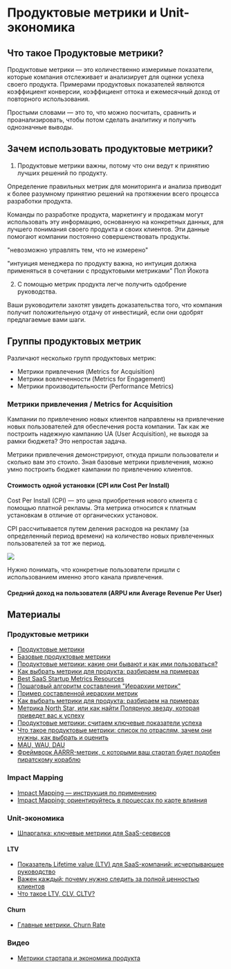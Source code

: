 # Продуктовые метрики и Unit-экономика

## Что такое Продуктовые метрики?

Продуктовые метрики — это количественно измеримые показатели, которые компания отслеживает и анализирует для оценки успеха своего продукта. Примерами продуктовых показателей являются коэффициент конверсии, коэффициент оттока и ежемесячный доход от повторного использования.

Простыми словами — это то, что можно посчитать, сравнить и проанализировать, чтобы потом сделать аналитику и получить однозначные выводы. 

## Зачем использовать продуктовые метрики?

1. Продуктовые метрики важны, потому что они ведут к принятию лучших решений по продукту.

Определение правильных метрик для мониторинга и анализа приводит к более разумному принятию решений на протяжении всего процесса разработки продукта.

Команды по разработке продукта, маркетингу и продажам могут использовать эту информацию, основанную на конкретных данных, для лучшего понимания своего продукта и своих клиентов. Эти данные помогают компании постоянно совершенствовать продукты.

"невозможно управлять тем, что не измерено"

"интуиция менеджера по продукту важна, но интуиция должна применяться в сочетании с продуктовыми метриками" Пол Йокота


2. С помощью метрик продукта легче получить одобрение руководства.

Ваши руководители захотят увидеть доказательства того, что компания получит положительную отдачу от инвестиций, если они одобрят предлагаемые вами шаги.

## Группы продуктовых метрик

Различают несколько групп продуктовых метрик:
- Метрики привлечения (Metrics for Acquisition)
- Метрики вовлеченности (Metrics for Engagement)
- Метрики производительности (Performance Metrics)

### Метрики привлечения / Metrics for Acquisition

Кампании по привлечению новых клиентов направлены на привлечение новых пользователей для обеспечения роста компании. Так как же построить надежную кампанию UA (User Acquisition), не выходя за рамки бюджета? Это непростая задача.

Метрики привлечения демонстрируют, откуда пришли пользователи и сколько вам это стоило. Зная базовые метрики привлечения, можно умно построить бюджет кампании по привлечению клиентов.

#### Стоимость одной установки (CPI или Cost Per Install)

Cost Per Install (CPI) — это цена приобретения нового клиента с помощью платной рекламы. Эта метрика относится к платным установкам в отличие от органических установок.

CPI рассчитывается путем деления расходов на рекламу (за определенный период времени) на количество новых привлеченных пользователей за тот же период.

<img src="https://render.githubusercontent.com/render/math?math=CPI = \frac{MarketingCosts}{NewUsers}">

Нужно понимать, что конкретные пользователи пришли с использованием именно этого канала привлечения.

#### Средний доход на пользователя (ARPU или Average Revenue Per User)


## Материалы


### Продуктовые метрики

- [Продуктовые метрики](https://productlab.ru/blog/product-metrics)
- [Базовые продуктовые метрики](https://vc.ru/marketing/314555-bazovye-produktovye-metriki)
- [Продуктовые метрики: какие они бывают и как ими пользоваться?](https://vc.ru/marketing/310152-produktovye-metriki-kakie-oni-byvayut-i-kak-imi-polzovatsya)
- [Как выбрать метрики для продукта: разбираем на примерах](https://skillbox.ru/media/management/kak_vybrat_metriki_dlya_produkta_razbiraem_na_primerakh/)
- [Best SaaS Startup Metrics Resources](https://ninan99.medium.com/best-saas-startup-finance-metrics-resources-596a6a1b2eb9)
- [Пошаговый алгоритм составления "Иерархии метрик"](https://productstar.ru/tpost/rjry9oh7m1-poshagovii-algoritm-sostavleniya-ierarhi)
- [Пример составленной иерархии метрик](https://www.mindmeister.com/ru/1369696540?t=LW7q1QV7uz)
- [Как выбрать метрики для продукта: разбираем на примерах](https://skillbox.ru/media/management/kak_vybrat_metriki_dlya_produkta_razbiraem_na_primerakh/)
- [Метрика North Star, или как найти Полярную звезду, которая приведет вас к успеху](https://www.carrotquest.io/blog/north-star-metric/)
- [Продуктовые метрики: считаем ключевые показатели успеха](https://www.carrotquest.io/blog/product-metrics/)
- [Что такое продуктовые метрики: список по отраслям, зачем они нужны, как выбрать и оценить](https://kokoc.com/blog/produktovye-metriki/)
- [MAU, WAU, DAU](https://www.unisender.com/ru/glossary/mau-dau-ili-osnovnye-metriki-mobilnyh-prilozhenij/)
- [Фреймворк AARRR-метрик, с которыми ваш стартап будет подобен пиратскому кораблю](https://vc.ru/marketing/408024-freymvork-aarrr-metrik-s-kotorymi-vash-startap-budet-podoben-piratskomu-korablyu)


### Impact Mapping

- [Impact Mapping — инструкция по применению](https://scrumtrek.ru/blog/product-management/3326/impact-mapping-guide/)
- [Impact Mapping: ориентируйтесь в процессах по карте влияния](https://stfalcon.com/ru/blog/post/impact-mapping-for-product-development)


### Unit-экономика

- [Шпаргалка: ключевые метрики для SaaS-сервисов](https://www.carrotquest.io/blog/shpargalka-metriki-dlya-saas-servisov/)


#### LTV

- [Показатель Lifetime value (LTV) для SaaS-компаний: исчерпывающее руководство](https://yagla.ru/blog/analitika/pokazatel-lifetime-value-ltv-dlya-saaskompaniy-ischerpyvayushchee-rukovodstvo/)
- [Важен каждый: почему нужно следить за полной ценностью клиентов](https://www.thinkwithgoogle.com/intl/ru-ru/marketing-strategies/data-and-measurement/ltv/)
- [Что такое LTV, CLV, CLTV?](https://direct-settings.ru/blog/cho-takoe-ltv-clv-cltv/)


#### Churn

- [Главные метрики. Churn Rate](https://www.devtodev.com/education/articles/ru/211/glavnie-metriki-churn-rate)


### Видео

- [Метрики стартапа и экономика продукта](https://www.youtube.com/watch?v=xJwqY6uJL_s)
